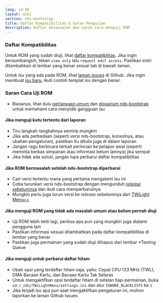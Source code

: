 ```yaml
---
lang: id-ID
layout: wiki
section: nds-bootstrap
title: Daftar Kompatibilitas & Saran Pengujian
description: Daftar kesesuaian dan saran cara menguji ROM
---
```


### Daftar Kompatibilitas
Untuk ROM yang sudah diuji, lihat [daftar kompatibilitas](https://docs.google.com/spreadsheets/d/1LRTkXOUXraTMjg1eedz_f7b5jiuyMv2x6e_jY_nyHSc/). Jika ingin bersumbangsih, tekan `view only` lalu `request edit access`. Pastikan entri ditambahkan di lembar yang benar sesuai tab di bawah laman.

Untuk isu yang ada pada ROM, lihat [laman *issues*](https://github.com/DS-Homebrew/nds-bootstrap/issues) di Github. Jika ingin membuat [isu baru](https://github.com/DS-Homebrew/nds-bootstrap/issues/new), ikuti contoh templat isu dengan benar.

### Saran Cara Uji ROM
- Biasanya, lihat dulu [pertanyaan umum ](https://wiki.ds-homebrew.com/nds-bootstrap/faq) dan [glosarium nds-bootstrap](https://wiki.ds-homebrew.com/nds-bootstrap/glossary) untuk memahami cara menyidik gangguan isu

#### Jika menguji kutu tertentu dari laporan
- Tiru langkah-langkahnya semirip mungkin
- Jika ada perbedaan (seperti versi nds-bootstrap, konsolnya, atau ubahan pengaturan), pastikan itu ditulis juga di dalam laporan
- Jangan ragu berbicara terkait perincian ke pelapor awal (seperti meminta berkas simpanan atau informasi belum lainnya) jika sempat
- Jika tidak ada solusi, jangan lupa perbarui daftar kompatibilitas

#### Jika ROM bermasalah setelah nds-bootstrap diperbarui
- Cari versi tertentu mana yang pertama mengalami isu ini
- Coba turunkan versi nds-bootstrap dengan mengunduh [*release* sebelumnya](https://github.com/DS-Homebrew/nds-bootstrap/releases) dan ikuti cara memperbaruinya
- Mungkin perlu juga turun versi ke *release* sebelumnya dari [TWiLight Menu++](https://github.com/DS-Homebrew/TWiLightMenu/releases)

#### Jika menguji ROM yang tidak ada masalah umum atau belum pernah diuji
- Uji ROM lebih teliti lagi, periksa apa pun yang mungkin juga dialami pengguna lain
- Pastikan informasi sesuai ditambahkan pada daftar kompatibilitas di lembar yang benar
- Pastikan juga permainan yang sudah diuji dihapus dari lembar *Testing Queue</ii></li> </ul>

#### Jika menguji untuk perbarui daftar hitam
- Ubah opsi yang terdaftar hitam saja, yaitu: Cepat CPU 133 MHz (TWL), DMA Bacaan Kartu, dan Bacaan Kartu Tak Selaras
- Untuk mengaktifkan opsi terdaftar hitam di setelan tiap-permainan, buka `sd:/_nds/TWiLightMenu/settings.ini` dan atur `IGNORE_BLACKLISTS` ke `1`
- Jika terjadi isu apa pun saat mengaktifkan pengaturan ini, mohon laporkan ke laman Github issues 
